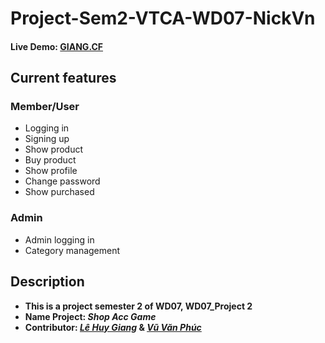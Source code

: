 # Project-Sem2-VTCA-WD07-NickVn
#### Live Demo: [GIANG.CF](https://www.giang.cf/)
## Current features<br/>
### Member/User
* Logging in
* Signing up
* Show product
* Buy product
* Show profile
* Change password
* Show purchased

### Admin
* Admin logging in
* Category management

## Description<br/>
* **This is a project semester 2 of WD07, WD07_Project 2**<br/>
* **Name Project: _Shop Acc Game_**<br/>
* **Contributor: _[Lê Huy Giang](https://github.com/lehuygiang28)_ & _[Vũ Văn Phúc](https://github.com/Phuc9x)_**<br/>
